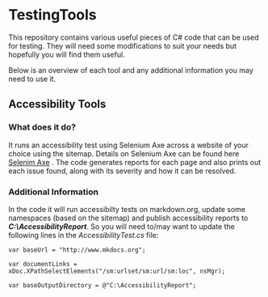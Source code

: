 # TestingTools

This repository contains various useful pieces of C# code that can be used for testing. They will need some modifications to suit your needs but hopefully you will find them useful.

Below is an overview of each tool and any additional information you may need to use it.

## Accessibility Tools

### What does it do?
It runs an accessibility test using Selenium Axe across a website of your choice using the sitemap. Details on Selenium Axe can be found here [Selenim Axe](https://github.com/TroyWalshProf/SeleniumAxeDotnet) . The code generates reports for each page and also prints out each issue found, along with its severity and how it can be resolved. 

### Additional Information
In the code it will run accessibilty tests on markdown.org, update some namespaces (based on the sitemap) and publish accessibility reports to **_C:\AccessibilityReport_**. So you will need to/may want to update the following lines in the *AccessibilityTest.cs* file:

```var baseUrl = "http://www.mkdocs.org";```

```var documentLinks = xDoc.XPathSelectElements("/sm:urlset/sm:url/sm:loc", nsMgr);```

```var baseOutputDirectory = @"C:\AccessibilityReport";```
